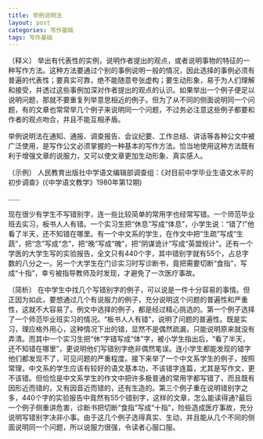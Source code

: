 ```yaml
---
title: 举例说明法
layout: post
categories: 写作基础
tags: 写作基础
---
```


〔释义〕 举出有代表性的实例，说明作者提出的观点，或者说明事物的特征的一种写作方法。这种方法要通过个别的事例说明一般的情况，因此选择的事例必须有普遍的代表性；要真实可靠，绝不能随意夸张虚构；要生动形象，易于为人们理解和接受，并透过这些事例加深对作者提出的观点的认识。如果举出一个例子便足以说明问题，那就不要重复列举意思相近的例子。但为了从不同的侧面说明同一个问题，有的文章也常常举几个例子来说明同一个问题，不过务必注意这些例子都要和作者的观点吻合，并且不能互相矛盾。

举例说明法在通知、通报、调查报告、会议纪要、工作总结、讲话等各种公文中被广泛使用，是写作公文必须掌握的一种基本的写作方法。恰当地使用这种方法既有利于增强文章的说服力，又可以使文章更加生动形象、真实感人。

〔示例〕 人民教育出版社中学语文编辑部调查组：《对目前中学毕业生语文水平的初步调查》(《中学语文教学》1980年第12期)

……

现在很少有学生不写错别字，连一些比较简单的常用字也经常写错。一个师范毕业班去实习，板书人人有错。一个实习生把“休息”写成“体息”，小学生说：“错了!”他看了半天，还不知错在哪里。有一个中文系的学生，在作文中把“生疏”写成“生蔬”，把“念”写成“念”，把“晚”写成“魄”，把“阴谋诡计”写成“英盟规计”。还有一个学医的大学生写的实验报告，全文只有440个字，其中错别字就有55个，占总字数的八分之一。另一个大学生在门诊实习时写诊断书，竟把需要切断“食指”，写成“十指”，幸亏被指导教师及时发现，才避免了一次医疗事故。

〔简析〕 在中学生中找几个写错别字的例子，可以说是一件十分容易的事情。但正因为如此，要想通过几个有说服力的例子，充分说明这个问题的普遍性和严重性，这就不大容易了。例文中选择的例子，都是经过精心挑选的。第一个例子选择了一个师范毕业班实习的情况。“板书人人有错”，说明了问题的普遍性。既是实习，理应格外用心，这种情况下出的错，显然不是偶然疏漏，只能说明原来就没有弄清。而其中一个实习生把“休”字错写成“体”字，被小学生指出后，“看了半天，还不知错在哪里”，更说明他们写错别字绝非偶然笔误。连小学生都能发现的错字他们都发现不了，可见问题的严重程度。接下来举了一个中文系学生的例子，按照常理，中文系的学生应该有较好的语文基本功，不该错字连篇，尤其是写作文，更不该错。但恰恰是中文系学生的作文中把许多极普通的常用字都写错了，而且既有因形近而错的，又有因音近而错的，还有生造的。第三个例子重在说明错别字之多，440个字的实验报告中竟然有55个错别字，这样的文章，怎么能读得通?最后一个例子侧重讲危害，诊断书把切断“食指”写成“十指”，险些造成医疗事故，充分说明写错别字决非小事。由于这几个例子选得真实、生动，并且能从几个不同的侧面说明同一个问题，所以说服力很强，令读者心服口服。 
